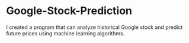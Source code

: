 # Google-Stock-Prediction
I created a program that can analyze historical Google stock and predict future prices using machine learning algorithms.
